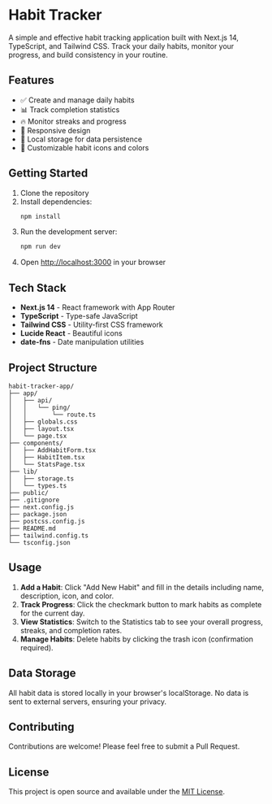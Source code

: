 # Habit Tracker

A simple and effective habit tracking application built with Next.js 14, TypeScript, and Tailwind CSS. Track your daily habits, monitor your progress, and build consistency in your routine.

## Features

- ✅ Create and manage daily habits
- 📊 Track completion statistics
- 🔥 Monitor streaks and progress
- 📱 Responsive design
- 💾 Local storage for data persistence
- 🎨 Customizable habit icons and colors

## Getting Started

1. Clone the repository
2. Install dependencies:
   ```bash
   npm install
   ```
3. Run the development server:
   ```bash
   npm run dev
   ```
4. Open [http://localhost:3000](http://localhost:3000) in your browser

## Tech Stack

- **Next.js 14** - React framework with App Router
- **TypeScript** - Type-safe JavaScript
- **Tailwind CSS** - Utility-first CSS framework
- **Lucide React** - Beautiful icons
- **date-fns** - Date manipulation utilities

## Project Structure

```
habit-tracker-app/
├── app/
│   ├── api/
│   │   └── ping/
│   │       └── route.ts
│   ├── globals.css
│   ├── layout.tsx
│   └── page.tsx
├── components/
│   ├── AddHabitForm.tsx
│   ├── HabitItem.tsx
│   └── StatsPage.tsx
├── lib/
│   ├── storage.ts
│   └── types.ts
├── public/
├── .gitignore
├── next.config.js
├── package.json
├── postcss.config.js
├── README.md
├── tailwind.config.ts
└── tsconfig.json
```

## Usage

1. **Add a Habit**: Click "Add New Habit" and fill in the details including name, description, icon, and color.
2. **Track Progress**: Click the checkmark button to mark habits as complete for the current day.
3. **View Statistics**: Switch to the Statistics tab to see your overall progress, streaks, and completion rates.
4. **Manage Habits**: Delete habits by clicking the trash icon (confirmation required).

## Data Storage

All habit data is stored locally in your browser's localStorage. No data is sent to external servers, ensuring your privacy.

## Contributing

Contributions are welcome! Please feel free to submit a Pull Request.

## License

This project is open source and available under the [MIT License](LICENSE).